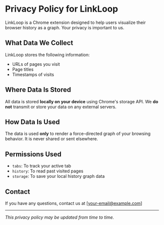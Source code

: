 # Privacy Policy for LinkLoop

LinkLoop is a Chrome extension designed to help users visualize their browser history as a graph. Your privacy is important to us.

## What Data We Collect
LinkLoop stores the following information:
- URLs of pages you visit
- Page titles
- Timestamps of visits

## Where Data Is Stored
All data is stored **locally on your device** using Chrome's storage API. We **do not** transmit or store your data on any external servers.

## How Data Is Used
The data is used **only** to render a force-directed graph of your browsing behavior. It is never shared or sent elsewhere.

## Permissions Used
- `tabs`: To track your active tab
- `history`: To read past visited pages
- `storage`: To save your local history graph data

## Contact
If you have any questions, contact us at [your-email@example.com]

---

*This privacy policy may be updated from time to time.*

